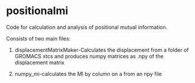 # positionalmi
Code for calculation and analysis of positional mutual information.

Consists of two main files:

1. displacementMatrixMaker-Calculates the displacement from a folder of GROMACS xtcs and produces numpy matrices as .npy of the displacement matrix

2. numpy_mi-calculates the MI by column on a from an npy file
